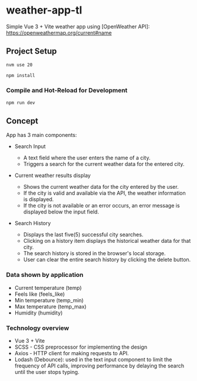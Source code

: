 # weather-app-tl

Simple Vue 3 + Vite weather app using [OpenWeather API]: https://openweathermap.org/current#name

## Project Setup

```sh
nvm use 20
```

```sh
npm install
```

### Compile and Hot-Reload for Development

```sh
npm run dev
```

## Concept

App has 3 main components:
- Search Input
  - A text field where the user enters the name of a city.
  - Triggers a search for the current weather data for the entered city.
  
- Current weather results display
  - Shows the current weather data for the city entered by the user.
  - If the city is valid and available via the API, the weather information is displayed.
  - If the city is not available or an error occurs, an error message is displayed below the input field.

- Search History
  - Displays the last five(5) successful city searches.
  - Clicking on a history item displays the historical weather data for that city.
  - The search history is stored in the browser's local storage.
  - User can clear the entire search history by clicking the delete button.

### Data shown by application

- Current temperature (temp)
- Feels like (feels_like)
- Min temperature (temp_min)
- Max temperature (temp_max)
- Humidity (humidity)


### Technology overview

- Vue 3 + Vite
- SCSS - CSS preprocessor for implementing the design
- Axios - HTTP client for making requests to API.
- Lodash (Debounce): used in the text input component to limit the frequency of API calls, improving performance by delaying the search until the user stops typing.


